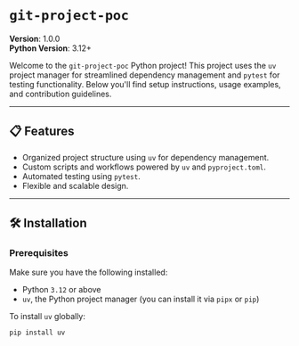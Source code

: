 # `git-project-poc`

**Version**: 1.0.0  
**Python Version**: 3.12+  

Welcome to the `git-project-poc` Python project! This project uses the `uv` project manager for streamlined dependency management and `pytest` for testing functionality. Below you'll find setup instructions, usage examples, and contribution guidelines.

---

## 📋 Features
- Organized project structure using `uv` for dependency management.
- Custom scripts and workflows powered by `uv` and `pyproject.toml`.
- Automated testing using `pytest`.
- Flexible and scalable design.

---

## 🛠️ Installation

### Prerequisites
Make sure you have the following installed:
- Python `3.12` or above
- `uv`, the Python project manager (you can install it via `pipx` or `pip`)

To install `uv` globally:
```bash
pip install uv
